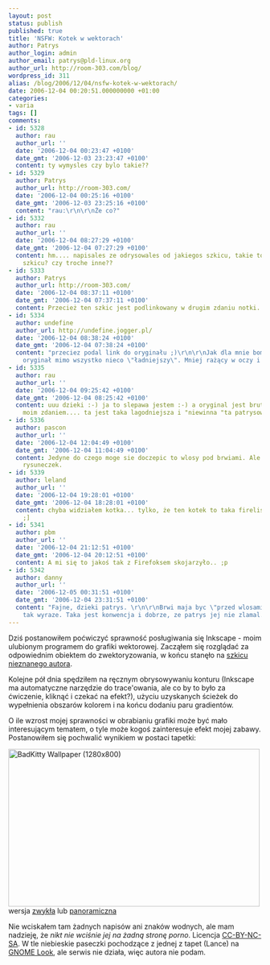 ```yaml
---
layout: post
status: publish
published: true
title: 'NSFW: Kotek w wektorach'
author: Patrys
author_login: admin
author_email: patrys@pld-linux.org
author_url: http://room-303.com/blog/
wordpress_id: 311
alias: /blog/2006/12/04/nsfw-kotek-w-wektorach/
date: 2006-12-04 00:20:51.000000000 +01:00
categories:
- varia
tags: []
comments:
- id: 5328
  author: rau
  author_url: ''
  date: '2006-12-04 00:23:47 +0100'
  date_gmt: '2006-12-03 23:23:47 +0100'
  content: ty wymysles czy bylo takie??
- id: 5329
  author: Patrys
  author_url: http://room-303.com/
  date: '2006-12-04 00:25:16 +0100'
  date_gmt: '2006-12-03 23:25:16 +0100'
  content: "rau:\r\n\r\nŻe co?"
- id: 5332
  author: rau
  author_url: ''
  date: '2006-12-04 08:27:29 +0100'
  date_gmt: '2006-12-04 07:27:29 +0100'
  content: hm.... napisales ze odrysowales od jakiegos szkicu, takie to bylo na tym
    szkicu? czy troche inne??
- id: 5333
  author: Patrys
  author_url: http://room-303.com/
  date: '2006-12-04 08:37:11 +0100'
  date_gmt: '2006-12-04 07:37:11 +0100'
  content: Przecież ten szkic jest podlinkowany w drugim zdaniu notki.
- id: 5334
  author: undefine
  author_url: http://undefine.jogger.pl/
  date: '2006-12-04 08:38:24 +0100'
  date_gmt: '2006-12-04 07:38:24 +0100'
  content: "przeciez podal link do oryginału ;)\r\n\r\nJak dla mnie bomba. Chociaż
    oryginał mimo wszystko nieco \"ładniejszy\". Mniej rażący w oczy i te ciapki..."
- id: 5335
  author: rau
  author_url: ''
  date: '2006-12-04 09:25:42 +0100'
  date_gmt: '2006-12-04 08:25:42 +0100'
  content: uuu dzieki :-) ja to slepawa jestem :-) a oryginal jest brutalniejszy...
    moim zdaniem.... ta jest taka lagodniejsza i "niewinna "ta patrysowa :-P
- id: 5336
  author: pascon
  author_url: ''
  date: '2006-12-04 12:04:49 +0100'
  date_gmt: '2006-12-04 11:04:49 +0100'
  content: Jedyne do czego moge sie doczepic to wlosy pod brwiami. Ale ogolnie niezly
    rysuneczek.
- id: 5339
  author: leland
  author_url: ''
  date: '2006-12-04 19:28:01 +0100'
  date_gmt: '2006-12-04 18:28:01 +0100'
  content: chyba widziałem kotka... tylko, że ten kotek to taka firelisica jest deczko
    ;]
- id: 5341
  author: pbm
  author_url: ''
  date: '2006-12-04 21:12:51 +0100'
  date_gmt: '2006-12-04 20:12:51 +0100'
  content: A mi się to jakoś tak z Firefoksem skojarzyło.. ;p
- id: 5342
  author: danny
  author_url: ''
  date: '2006-12-05 00:31:51 +0100'
  date_gmt: '2006-12-04 23:31:51 +0100'
  content: "Fajne, dzieki patrys. \r\n\r\nBrwi maja byc \"przed wlosami\", ze sie
    tak wyraze. Taka jest konwencja i dobrze, ze patrys jej nie zlamal.\r\n\r\nPozdrawiam"
---
```

<p>Dziś postanowiłem poćwiczyć sprawność posługiwania się Inkscape - moim ulubionym programem do grafiki wektorowej. Zacząłem się rozglądać za odpowiednim obiektem do zwektoryzowania, w końcu stanęło na <a href="http://ourworld.cs.com/ShoujoAiGoddess/NekoCheetahSoftcore.jpg">szkicu nieznanego autora</a>.</p>

<p>Kolejne pół dnia spędziłem na ręcznym obrysowywaniu konturu (Inkscape ma automatyczne narzędzie do trace'owania, ale co by to było za ćwiczenie, kliknąć i czekać na efekt?), użyciu uzyskanych ścieżek do wypełnienia obszarów kolorem i na końcu dodaniu paru gradientów.</p>

<p>O ile wzrost mojej sprawności w obrabianiu grafiki może być mało interesującym tematem, o tyle może kogoś zainteresuje efekt mojej zabawy. Postanowiłem się pochwalić wynikiem w postaci tapetki:</p>

<p class="strip"><a href="http://www.flickr.com/photos/patrys/313341101/" title="Photo Sharing"><img src="http://static.flickr.com/110/313341101_a8002fd930.jpg" alt="BadKitty Wallpaper (1280x800)" height="313" width="500" /></a><br />wersja <a href="http://flickr.com/photos/patrys/313341104/">zwykła</a> lub <a href="http://flickr.com/photos/patrys/313341101/">panoramiczna</a></p>

<p>Nie wciskałem tam żadnych napisów ani znaków wodnych, ale mam nadzieję, że <em>nikt nie wciśnie jej na żadną stronę porno</em>. Licencja <a href="http://creativecommons.org/licenses/by-nc-sa/2.0/pl/">CC-BY-NC-SA</a>. W tle niebieskie paseczki pochodzące z jednej z tapet (Lance) na <a href="http://gnome-look.org/">GNOME Look</a>, ale serwis nie działa, więc autora nie podam.</p>
